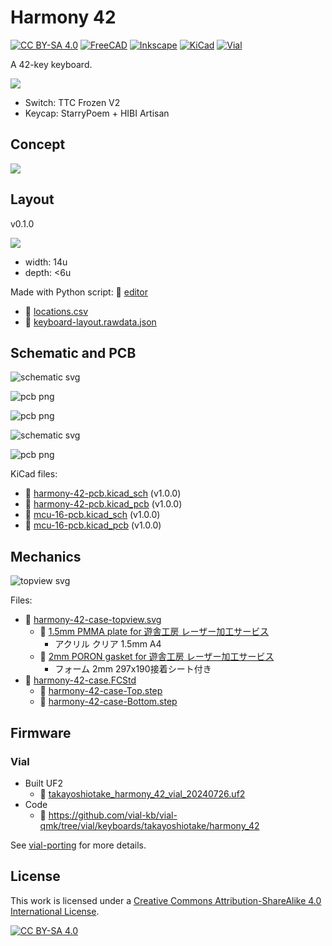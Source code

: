 # Harmony 42

[![CC BY-SA 4.0][cc-by-sa-shield]][cc-by-sa]
[![FreeCAD][freecad-shield]][freecad]
[![Inkscape][inkscape-shield]][inkscape]
[![KiCad][kicad-shield]][kicad]
[![Vial][vial-shield]][vial]

A 42-key keyboard.

![](gallery/001.jpg)

- Switch: TTC Frozen V2
- Keycap: StarryPoem + HIBI Artisan

## Concept

![](layout/concept.svg)

## Layout

v0.1.0

![](layout/keyboard-layout.png)

- width: 14u
- depth: <6u

Made with Python script: 📁 [editor](layout/editor)

- 📄 [locations.csv](layout/locations.csv)
- 📄 [keyboard-layout.rawdata.json](layout/keyboard-layout.rawdata.json)

## Schematic and PCB

![schematic svg](assets/pcb_schematic.svg)

![pcb png](assets/pcb_t.png)

![pcb png](assets/pcb_b.png)

![schematic svg](assets/mcu_schematic.svg)

![pcb png](assets/mcu_t.png)

KiCad files:

- 📄 [harmony-42-pcb.kicad_sch](electronics/harmony-42-pcb/harmony-42-pcb.kicad_sch) (v1.0.0)
- 📄 [harmony-42-pcb.kicad_pcb](electronics/harmony-42-pcb/harmony-42-pcb.kicad_pcb) (v1.0.0)
- 📄 [mcu-16-pcb.kicad_sch](electronics/mcu-16-pcb/mcu-16-pcb.kicad_sch) (v1.0.0)
- 📄 [mcu-16-pcb.kicad_pcb](electronics/mcu-16-pcb/mcu-16-pcb.kicad_pcb) (v1.0.0)

## Mechanics

![topview svg](assets/case_plate.png)

Files:

- 📄 [harmony-42-case-topview.svg](mechanics/harmony-42-case-topview.svg)
    - 📄 [1.5mm PMMA plate for 遊舎工房 レーザー加工サービス](mechanics/harmony-42-plate_Laser_A4_template_inkscape.svg)
        - アクリル クリア 1.5mm A4
    - 📄 [2mm PORON gasket for 遊舎工房 レーザー加工サービス](mechanics/harmony-42-gasket_Poron%20laserCut%20Template%202022-10-20_OUTLINED.svg)
        - フォーム 2mm 297x190接着シート付き
- 📄 [harmony-42-case.FCStd](mechanics/harmony-42-case.FCStd)
    - 📄 [harmony-42-case-Top.step](mechanics/harmony-42-case-Top.step)
    - 📄 [harmony-42-case-Bottom.step](mechanics/harmony-42-case-Bottom.step)

## Firmware

### Vial

- Built UF2
    - 📄 [takayoshiotake_harmony_42_vial_20240726.uf2](vial-bin/takayoshiotake_harmony_42_vial_20240726.uf2)
- Code
    - 🔗 <https://github.com/vial-kb/vial-qmk/tree/vial/keyboards/takayoshiotake/harmony_42>

See [vial-porting](vial-porting) for more details.

## License

This work is licensed under a
[Creative Commons Attribution-ShareAlike 4.0 International License][cc-by-sa].

[![CC BY-SA 4.0][cc-by-sa-image]][cc-by-sa]

[cc-by-sa]: http://creativecommons.org/licenses/by-sa/4.0/
[cc-by-sa-image]: https://licensebuttons.net/l/by-sa/4.0/88x31.png
[cc-by-sa-shield]: https://img.shields.io/badge/license-CC%20BY--SA%204.0-lightgrey.svg

[freecad]: https://www.freecad.org/
[freecad-shield]: https://img.shields.io/badge/FreeCAD-gray.svg?logo=freecad

[inkscape]: https://inkscape.org/
[inkscape-shield]: https://img.shields.io/badge/Inkscape-gray.svg?logo=inkscape&logoColor=000000

[kicad]: https://www.kicad.org/
[kicad-shield]: https://img.shields.io/badge/KiCad-314CB0.svg

[vial]: https://get.vial.today/
[vial-shield]: https://img.shields.io/badge/Vial-03045E.svg
